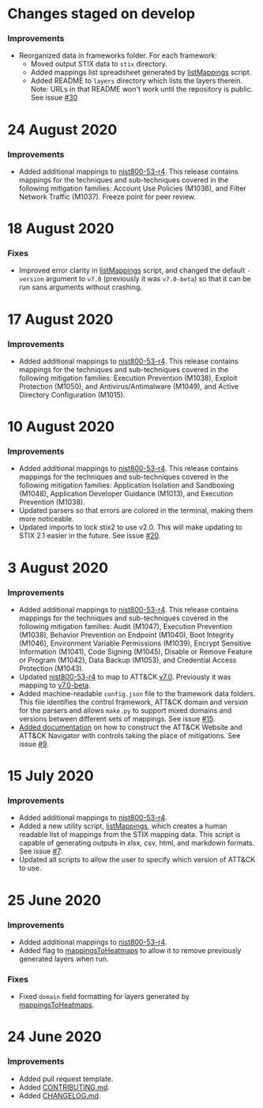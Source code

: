 <!--    CHANGELOG FORMAT                                                -->

<!--    Completed Entry template:                                       -->
<!--                                                                    -->
<!--    # Date in DD MMM YYYY format                                    -->
<!--    ### New Features                                                -->
<!--    ### Improvements                                                -->
<!--    ### Fixes                                                       -->

<!--    Entries for pull request template:                              -->
<!--                                                                    -->
<!--    # Changes staged on develop                                     -->
<!--    ### New Features                                                -->
<!--    ### Improvements                                                -->
<!--    ### Fixes                                                       -->
# Changes staged on develop
### Improvements
- Reorganized data in frameworks folder. For each framework:
    - Moved output STIX data to `stix` directory.
    - Added mappings list spreadsheet generated by [listMappings](util/listMappings.py) script.
    - Added README to `layers` directory which lists the layers therein. Note: URLs in that README won't work until the repository is public. See issue [#30](https://github.com/center-for-threat-informed-defense/attack-control-framework-mappings/issues/30)

# 24 August 2020
### Improvements
- Added additional mappings to [nist800-53-r4](frameworks/nist800-53-r4). This release contains mappings for the techniques and sub-techniques covered in the following mitigation families: Account Use Policies (M1036), and Filter Network Traffic (M1037).  Freeze point for peer review.  

# 18 August 2020
### Fixes
- Improved error clarity in [listMappings](util/listMappings.py) script, and changed the default `-version` argument to `v7.0` (previously it was `v7.0-beta`) so that it can be run sans arguments without crashing.

# 17 August 2020
### Improvements
- Added additional mappings to [nist800-53-r4](frameworks/nist800-53-r4). This release contains mappings for the techniques and sub-techniques covered in the following mitigation families: Execution Prevention (M1038), Exploit Protection (M1050), and Antivirus/Antimalware (M1049), and Active Directory Configuration (M1015).  

# 10 August 2020
### Improvements
- Added additional mappings to [nist800-53-r4](frameworks/nist800-53-r4). This release contains mappings for the techniques and sub-techniques covered in the following mitigation families: Application Isolation and Sandboxing (M1048), Application Developer Guidance (M1013), and Execution Prevention (M1038).  
- Updated parsers so that errors are colored in the terminal, making them more noticeable.
- Updated imports to lock stix2 to use v2.0. This will make updating to STIX 2.1 easier in the future. See issue [#20](https://github.com/center-for-threat-informed-defense/attack-control-framework-mappings/issues/20).

# 3 August 2020
### Improvements
- Added additional mappings to [nist800-53-r4](frameworks/nist800-53-r4). This release contains mappings for the techniques and sub-techniques covered in the following mitigation families: Audit (M1047), Execution Prevention (M1038), Behavior Prevention on Endpoint (M1040), Boot Integrity (M1046), Environment Variable Permissions (M1039), Encrypt Sensitive Information (M1041), Code Signing (M1045), Disable or Remove Feature or Program (M1042), Data Backup (M1053), and Credential Access Protection (M1043).  
- Updated [nist800-53-r4](frameworks/nist800-53-r4) to map to ATT&CK [v7.0](https://github.com/mitre/cti/releases/tag/ATT%26CK-v7.0). Previously it was mapping to [v7.0-beta](https://github.com/mitre/cti/releases/tag/ATT%26CK-v7.0-beta).
- Added machine-readable `config.json` file to the framework data folders. This file identifies the control framework, ATT&CK domain and version for the parsers and allows `make.py` to support mixed domains and versions between different sets of mappings. See issue [#15](https://github.com/center-for-threat-informed-defense/attack-control-framework-mappings/issues/15).
- [Added documentation](/docs/substituting_controls.md) on how to construct the ATT&CK Website and ATT&CK Navigator with controls taking the place of mitigations. See issue [#9](https://github.com/center-for-threat-informed-defense/attack-control-framework-mappings/issues/9).

# 15 July 2020
### Improvements
- Added additional mappings to [nist800-53-r4](frameworks/nist800-53-r4).
- Added a new utility script, [listMappings](util/listMappings.py), which creates a human readable list of mappings from the STIX mapping data. This script is capable of generating outputs in xlsx, csv, html, and markdown formats. See issue [#7](https://github.com/center-for-threat-informed-defense/attack-control-framework-mappings/issues/7).
- Updated all scripts to allow the user to specify which version of ATT&CK to use.

# 25 June 2020
### Improvements
- Added additional mappings to [nist800-53-r4](frameworks/nist800-53-r4).
- Added flag to [mappingsToHeatmaps](util/mappingsToHeatmaps.py) to allow it to remove previously generated layers when run.
### Fixes
- Fixed `domain` field formatting for layers generated by [mappingsToHeatmaps](util/mappingsToHeatmaps.py).

# 24 June 2020
### Improvements
- Added pull request template.
- Added [CONTRIBUTING.md](CONTRIBUTING.md).
- Added [CHANGELOG.md](CHANGELOG.md).
